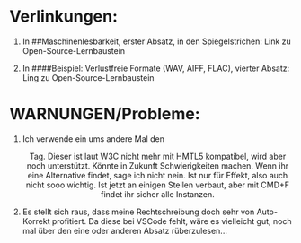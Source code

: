 # Verlinkungen:
1. In ##Maschinenlesbarkeit, erster Absatz, in den Spiegelstrichen: Link zu Open-Source-Lernbaustein

2. In ####Beispiel: Verlustfreie Formate (WAV, AIFF, FLAC), vierter Absatz: Ling zu Open-Source-Lernbaustein




# WARNUNGEN/Probleme: 
1. Ich verwende ein ums andere Mal den <center> Tag. Dieser ist laut W3C nicht mehr mit HMTL5 kompatibel, wird aber noch unterstützt. Könnte in Zukunft Schwierigkeiten machen. Wenn ihr eine Alternative findet, sage ich nicht nein. Ist nur für Effekt, also auch nicht sooo wichtig. Ist jetzt an einigen Stellen verbaut, aber mit CMD+F findet ihr sicher alle Instanzen. 

2. Es stellt sich raus, dass meine Rechtschreibung doch sehr von Auto-Korrekt profitiert. Da diese bei VSCode fehlt, wäre es vielleicht gut, noch mal über den eine oder anderen Absatz rüberzulesen...